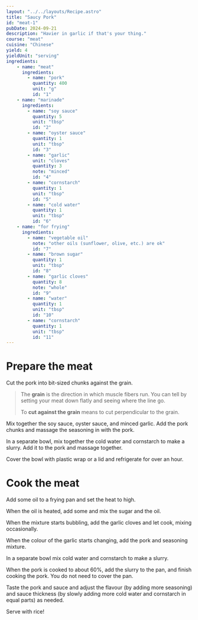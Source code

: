 ```yaml
---
layout: "../../layouts/Recipe.astro"
title: "Saucy Pork"
id: "meat-1"
pubDate: 2024-09-21
description: "Havier in garlic if that's your thing."
course: "meat"
cuisine: "Chinese"
yield: 4
yieldUnit: "serving"
ingredients:
    - name: "meat"
      ingredients:
        - name: "pork"
          quantity: 400
          unit: "g"
          id: "1"
    - name: "marinade"
      ingredients:
        - name: "soy sauce"
          quantity: 5
          unit: "tbsp"
          id: "2"
        - name: "oyster sauce"
          quantity: 1
          unit: "tbsp"
          id: "3"
        - name: "garlic"
          unit: "cloves"
          quantity: 3
          note: "minced"
          id: "4"
        - name: "cornstarch"
          quantity: 1
          unit: "tbsp"
          id: "5"
        - name: "cold water"
          quantity: 1
          unit: "tbsp"
          id: "6"
    - name: "for frying"
      ingredients: 
        - name: "vegetable oil"
          note: "other oils (sunflower, olive, etc.) are ok"
          id: "7"
        - name: "brown sugar"
          quantity: 1
          unit: "tbsp"
          id: "8"
        - name: "garlic cloves"
          quantity: 8
          note: "whole"
          id: "9"
        - name: "water"
          quantity: 1
          unit: "tbsp"
          id: "10"
        - name: "cornstarch"
          quantity: 1
          unit: "tbsp"
          id: "11"
---
```

# Prepare the meat
Cut the <span class="ingredient" data-id="1">pork</span> into bit-sized chunks against the grain.
> The **grain** is the direction in which muscle fibers run. You can tell by setting your meat down flatly and seeing where the line go. 
>
> To **cut against the grain** means to cut perpendicular to the grain.

Mix together the <span class="ingredient" data-id="2">soy sauce</span>, <span class="ingredient" data-id="3">oyster sauce</span>, and <span class="ingredient" data-id="4">minced garlic</span>. Add the pork chunks and massage the seasoning in with the pork.

In a separate bowl, mix together the <span class="ingredient" data-id="6">cold water</span> and <span class="ingredient" data-id="5">cornstarch</span> to make a slurry. Add it to the pork and massage together.

Cover the bowl with plastic wrap or a lid and refrigerate for over an hour.

# Cook the meat
Add some <span class="ingredient" data-id="7">oil</span> to a frying pan and set the heat to high.

When the oil is heated, add some <span class="brown sugar" data-id="8"></span> and mix the sugar and the oil.

When the mixture starts bubbling, add the <span class="ingredient" data-id="9">garlic cloves</span> and let cook, mixing occasionally. 

When the colour of the garlic starts changing, add the pork and seasoning mixture.

In a separate bowl mix <span class="ingredient" data-id="10">cold water</span> and <span class="ingredient" data-id="11">cornstarch</span> to make a slurry.

When the pork is cooked to about 60%, add the slurry to the pan, and finish cooking the pork. You do not need to cover the pan.

Taste the pork and sauce and adjust the flavour (by adding more seasoning) and sauce thickness (by slowly adding more cold water and cornstarch in equal parts) as needed.

Serve with rice!
